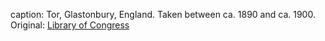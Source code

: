 caption: Tor, Glastonbury, England. Taken between ca. 1890 and ca. 1900. Original: [Library of Congress](http://www.loc.gov/pictures/item/2002696761/)
